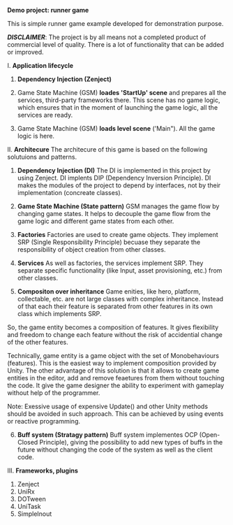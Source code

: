 **Demo project: runner game**

This is simple runner game example developed for demonstration purpose.

***DISCLAIMER***: The project is by all means not a completed product of commercial level of quality. There is a lot of functionality that can be added or improved.

I. **Application lifecycle**
1. **Dependency Injection (Zenject)**
   
2. Game State Machine (GSM) **loades 'StartUp' scene** and prepares all the services, third-party frameworks there.
This scene has no game logic, which ensures that in the moment of launching the game logic, all the services are ready.
 
3. Game State Machine (GSM) **loads level scene** ('Main"). All the game logic is here.
   
II. **Architecure**
The architecure of this game is based on the following solutuions and patterns.
1. **Dependency Injection (DI)**
The DI is implemented in this project by using Zenject. DI implents DIP (Dependency Inversion Principle). DI makes the modules of the project to depend by interfaces, not by their implementation (concreate classes).

2. **Game State Machine (State pattern)**
GSM manages the game flow by changing game states. It helps to decouple the game flow from the game logic and different game states from each other.
3. **Factories**
Factories are used to create game objects. They implement SRP (Single Responsibility Principle) becuase they separate the responsibility of object creation from other classes.

4. **Services**
As well as factories, the services implement SRP. They separate specific functionality (like Input, asset provisioning, etc.) from other classes.

5. **Compositon over inheritance**
Game enities, like hero, platform, collectable, etc. are not large classes with complex inheritance. Instead of that each their feature is separated from other features in its own class which implements SRP.

So, the game entity becomes a composition of features. It gives flexibility and freedom to change each feature without the risk of accidential change of the other features. 

Technically, game entity is a game object with the set of Monobehaviours (features). This is the easiest way to implement composition provided by Unity. The other advantage of this solution is that it allows to create game entities in the editor, add and remove feaetures from them without touching the code. It give the game designer the ability to experiment with gameplay without help of the programmer.

Note: Exessive usage of expensive Update() and other Unity methods should be avoided in such approach. This can be achieved by using events or reactive programming.

6. **Buff system (Stratagy pattern)**
Buff system implementes OCP (Open-Closed Principle), giving the possibility to add new types of buffs in the future without changing the code of the system as well as the client code.

III. **Frameworks, plugins**
1. Zenject
2. UniRx
3. DOTween
4. UniTask
5. SimpleInout
</remarks>
